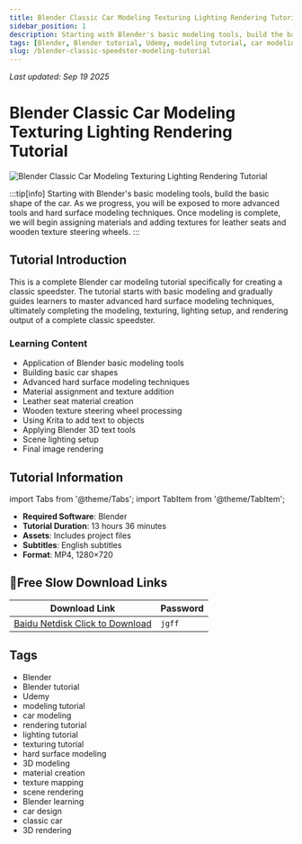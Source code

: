```yaml
---
title: Blender Classic Car Modeling Texturing Lighting Rendering Tutorial Udemy – Create a Classic Speedster with Blender
sidebar_position: 1
description: Starting with Blender's basic modeling tools, build the basic shape of the car, learn advanced hard surface modeling techniques, assign materials and add textures for leather seats and wooden texture steering wheels, set up lighting and render final images.
tags: [Blender, Blender tutorial, Udemy, modeling tutorial, car modeling, rendering tutorial, lighting tutorial, texturing tutorial, hard surface modeling, 3D modeling]
slug: /blender-classic-speedster-modeling-tutorial
---
```

<!--Above is frontmatter Part-generate depend on content meet Google Seo, you need to balance automation efficiency with Google's core ranking factors—especially E-E-A-T (Experience, Expertise, Authoritativeness, Trustworthiness) -->
*Last updated: Sep 19 2025*<!--generate depend on file modified time -->

<!--First Part-This is Title -->
# Blender Classic Car Modeling Texturing Lighting Rendering Tutorial

<!--Second Part-This is First Banner -->
![Blender Classic Car Modeling Texturing Lighting Rendering Tutorial](https://www.gfxcamp.com/wp-content/uploads/2025/09/Create-a-Classic-Speedster-with-Blender.jpg)

:::tip[info]
Starting with Blender's basic modeling tools, build the basic shape of the car. As we progress, you will be exposed to more advanced tools and hard surface modeling techniques. Once modeling is complete, we will begin assigning materials and adding textures for leather seats and wooden texture steering wheels.
:::

## Tutorial Introduction

This is a complete Blender car modeling tutorial specifically for creating a classic speedster. The tutorial starts with basic modeling and gradually guides learners to master advanced hard surface modeling techniques, ultimately completing the modeling, texturing, lighting setup, and rendering output of a complete classic speedster.

### Learning Content

- Application of Blender basic modeling tools
- Building basic car shapes
- Advanced hard surface modeling techniques
- Material assignment and texture addition
- Leather seat material creation
- Wooden texture steering wheel processing
- Using Krita to add text to objects
- Applying Blender 3D text tools
- Scene lighting setup
- Final image rendering

## Tutorial Information

import Tabs from '@theme/Tabs';
import TabItem from '@theme/TabItem';

<Tabs>
  <TabItem value="info" label="Basic Information" default>
    <ul>
      <li><strong>Required Software</strong>: Blender</li>
      <li><strong>Tutorial Duration</strong>: 13 hours 36 minutes</li>
      <li><strong>Assets</strong>: Includes project files</li>
      <li><strong>Subtitles</strong>: English subtitles</li>
      <li><strong>Format</strong>: MP4, 1280×720</li>
    </ul>
  </TabItem>
</Tabs>

## 🐌Free Slow Download Links



| Download Link | Password |
|---------------|----------|
| [Baidu Netdisk Click to Download](https://pan.baidu.com/s/1MxR_ZYSgi3Xc3AfXmxV3Iw?pwd=jgff) | `jgff` |


## Tags

- Blender
- Blender tutorial
- Udemy
- modeling tutorial
- car modeling
- rendering tutorial
- lighting tutorial
- texturing tutorial
- hard surface modeling
- 3D modeling
- material creation
- texture mapping
- scene rendering
- Blender learning
- car design
- classic car
- 3D rendering

